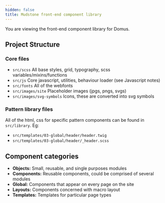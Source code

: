 ```yaml
---
hidden: false
title: Mudstone front-end component library
---
```

You are viewing the front-end component library for Domus.

## Project Structure

### Core files

- `src/scss` All base styles, grid, typography, scss variables/mixins/functions
- `src/js` Core javascript, utilities, behaviour loader (see Javascript notes)
- `src/fonts` All of the webfonts
- `src/images/site` Placeholder images (jpgs, pngs, svgs)
- `src/images/svg-symbols` Icons, these are converted into svg symbols

### Pattern library files

All of the html, css for specific pattern components can be found in `src/library`. Eg:

- `src/templates/03-global/header/header.twig`
- `src/templates/03-global/header/_header.scss`

## Component categories

* **Objects:** Small, reusable, and single purposes modules
* **Components:** Reusable components, could be comprised of several modules
* **Global:** Components that appear on every page on the site
* **Layouts:** Components concerned with macro layout
* **Templates:** Templates for particular page types
